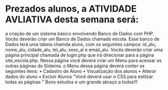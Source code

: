 # Prezados alunos, a ATIVIDADE AVLIATIVA desta semana será:
a criação de um sistema básico envolvendo Banco de Dados com PHP. 
Vocês deverão criar um Banco de Dados chamado escola.
Esse banco de Dados terá uma tabela chamda aluno, com os
seguintes campos: id_alu, nome_alu, cidade_alu, tel_alu,
sexo_al e email_alu.
Vocês deverão criar uma página principal chamada de login.php que
irá direcionar para a página site_escola.php.
Nessa página você deverá criar um Menu para acessar as outras
páginas do Sistema. o Menu dessa página deverá conter os
seguintes itens:
• Cadastro de Aluno
• Visualização dos alunos
• Alterar dados do aluno
• Excluir Alunos
"Você deverá usar o CSS para estilzar todas as páginas "
Bons estudos e um grande abraço a todos!!!
